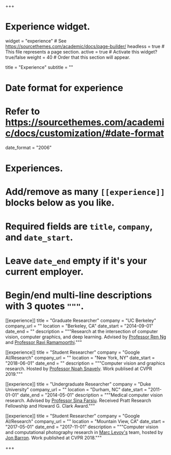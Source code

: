 +++
# Experience widget.
widget = "experience"  # See https://sourcethemes.com/academic/docs/page-builder/
headless = true  # This file represents a page section.
active = true  # Activate this widget? true/false
weight = 40  # Order that this section will appear.

title = "Experience"
subtitle = ""

# Date format for experience
#   Refer to https://sourcethemes.com/academic/docs/customization/#date-format
date_format = "2006"

# Experiences.
#   Add/remove as many `[[experience]]` blocks below as you like.
#   Required fields are `title`, `company`, and `date_start`.
#   Leave `date_end` empty if it's your current employer.
#   Begin/end multi-line descriptions with 3 quotes `"""`.

[[experience]]
  title = "Graduate Researcher"
  company = "UC Berkeley"
  company_url = ""
  location = "Berkeley, CA"
  date_start = "2014-09-01"
  date_end = ""
  description = """Research at the intersection of computer vision, computer graphics, and deep learning. Advised by [Professor Ren Ng](https://www2.eecs.berkeley.edu/Faculty/Homepages/yirenng.html) and [Professor Ravi Ramamoorthi](https://cseweb.ucsd.edu/~ravir/)."""
  
[[experience]]
  title = "Student Researcher"
  company = "Google AI/Research"
  company_url = ""
  location = "New York, NY"
  date_start = "2018-06-01"
  date_end = ""
  description = """Computer vision and graphics research. Hosted by [Professor Noah Snavely](http://www.cs.cornell.edu/~snavely/). Work publised at CVPR 2019."""
  
[[experience]]
  title = "Undergraduate Researcher"
  company = "Duke University"
  company_url = ""
  location = "Durham, NC"
  date_start = "2011-01-01"
  date_end = "2014-05-01"
  description = """Medical computer vision research. Advised by [Professor Sina Farsiu](http://people.duke.edu/~sf59/). Received Pratt Research Fellowship and Howard G. Clark Award."""
  
[[experience]]
  title = "Student Researcher"
  company = "Google AI/Research"
  company_url = ""
  location = "Mountain View, CA"
  date_start = "2017-05-01"
  date_end = "2017-11-01"
  description = """Computer vision and computational photography research in [Marc Levoy's](http://graphics.stanford.edu/~levoy/) team, hosted by [Jon Barron](https://jonbarron.info/). Work published at CVPR 2018."""

+++
